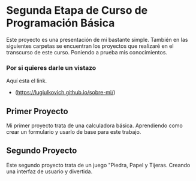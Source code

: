 # Segunda Etapa de Curso de Programación Básica

Este proyecto es una presentación de mi bastante simple.
También en las siguientes carpetas se encuentran los proyectos que realizaré en el transcurso de este curso. Poniendo a prueba mis conocimientos.
### Por si quieres darle un vistazo
Aquí esta el link.
* (https://lugiulkovich.github.io/sobre-mi/)

## Primer Proyecto

Mi primer proyecto trata de una calculadora básica.
Aprendiendo como crear un formulario y usarlo de base para este trabajo.

## Segundo Proyecto

Este segundo proyecto trata de un juego "Piedra, Papel y Tijeras.
Creando una interfaz de usuario y divertida. 
